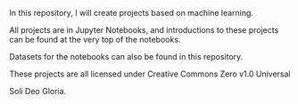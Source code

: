 In this repository, I will create projects based on machine learning.

All projects are in Jupyter Notebooks, and introductions to these projects can be found at the very top of the notebooks.

Datasets for the notebooks can also be found in this repository.

These projects are all licensed under Creative Commons Zero v1.0 Universal

Soli Deo Gloria.
